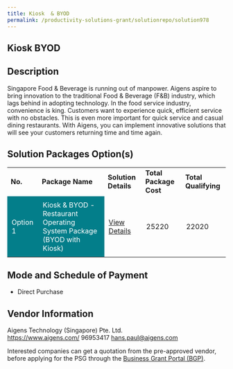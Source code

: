 ```yaml
---
title: Kiosk  & BYOD
permalink: /productivity-solutions-grant/solutionrepo/solution978
---
```


## Kiosk  BYOD

## Description

Singapore Food & Beverage is running out of manpower. Aigens aspire to bring innovation to the traditional Food & Beverage (F&B) industry, which lags behind in adopting technology. In the food service industry, convenience is king. Customers want to experience quick, efficient service with no obstacles. This is even more important for quick service and casual dining restaurants. With Aigens, you can implement innovative solutions that will see your customers returning time and time again.

## Solution Packages Option(s)

<table>
<tr>
<td><b>No.</b></td>
<td><b>Package Name</b></td>
<td><b>Solution Details</b></td>
<td><b>Total Package Cost</b></td>
<td><b>Total Qualifying</b></td>
</tr>
<tr>
<td style='padding: 10px; background-color: #037E8A; color: #FFFFFF;'>Option 1</td>
<td style='padding: 10px; background-color: #037E8A; color: #FFFFFF;'>Kiosk  & BYOD - Restaurant Operating System Package (BYOD with Kiosk)</td>
<td style='padding: 10px;'><a href='https://www.gobusiness.gov.sg/images/psg/Desensitised_Aigens_20200142_Annex_3_Part_67.pdf' target='_blank'>View Details</a></td>
<td style='padding: 10px;'>25220</td>
<td style='padding: 10px;'>22020</td>
</tr>
</table>

## Mode and Schedule of Payment

 - Direct Purchase

## Vendor Information

 Aigens Technology (Singapore) Pte. Ltd.  
https://www.aigens.com/ 
96953417 
hans.paul@aigens.com 


Interested companies can get a quotation from the pre-approved vendor, before applying for the PSG through the <a href='https://www.businessgrants.gov.sg/'>Business Grant Portal (BGP)</a>.

<script src="/jquery/resize-tables.js"></script>
